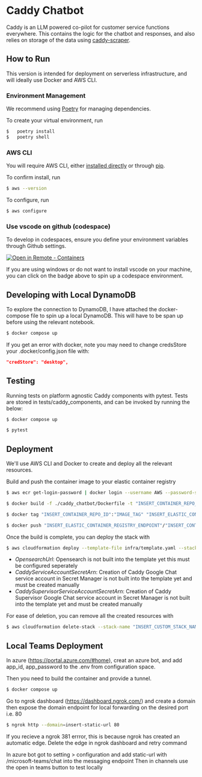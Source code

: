 # Caddy Chatbot

Caddy is an LLM powered co-pilot for customer service functions everywhere. This contains the logic for the chatbot and responses, and also relies on storage of the data using [caddy-scraper](https://github.com/i-dot-ai/caddy-scraper).

## How to Run

This version is intended for deployment on serverless infrastructure, and will ideally use Docker and AWS CLI.

### Environment Management
We recommend using [Poetry](https://github.com/python-poetry/poetry) for managing dependencies.

To create your virtual environment, run

```bash
$ 	poetry install
$ 	poetry shell
```

### AWS CLI

You will require AWS CLI, either [installed directly](https://aws.amazon.com/cli/) or through [pip](https://github.com/aws/aws-cli).

To confirm install, run

```bash
$ aws --version
```

To configure, run

```bash
$ aws configure
```


### Use vscode on github (codespace)

To develop in codespaces, ensure you define your environment variables through Github settings.

[![Open in Remote - Containers](https://img.shields.io/static/v1?label=Remote%20-%20Containers&message=Open&color=blue&logo=visualstudiocode)](https://codespaces.new/i-dot-ai/caddy-chatbot?quickstart=1)

If you are using windows or do not want to install vscode on your machine, you can click on the badge above to spin up a codespace environment.

## Developing with Local DynamoDB

To explore the connection to DynamoDB, I have attached the docker-compose file to spin up a local DynamoDB.  This will have to be span up before using the relevant notebook.

```bash
$ docker compose up
```

If you get an error with docker, note you may need to change credsStore your .docker/config.json file with:

```json
"credStore": "desktop",
```

## Testing

Running tests on platform agnostic Caddy components with pytest. Tests are stored in tests/caddy_components, and can be invoked by running the below:

```bash
$ docker compose up
```
```bash
$ pytest
```

## Deployment

We'll use AWS CLI and Docker to create and deploy all the relevant resources.

Build and push the container image to your elastic container registry
```bash
$ aws ecr get-login-password | docker login --username AWS --password-stdin "INSERT_ELASTIC_CONTAINER_REGISTRY_ENDPOINT"
```

```bash
$ docker build -f ./caddy_chatbot/Dockerfile -t "INSERT_CONTAINER_REPO_ID":"IMAGE_TAG" .
```

```bash
$ docker tag "INSERT_CONTAINER_REPO_ID":"IMAGE_TAG" "INSERT_ELASTIC_CONTAINER_REGISTRY_ENDPOINT"/"INSERT_CONTAINER_REPO_ID":"IMAGE_TAG"
```

```bash
$ docker push "INSERT_ELASTIC_CONTAINER_REGISTRY_ENDPOINT"/"INSERT_CONTAINER_REPO_ID":"IMAGE_TAG"
```

Once the build is complete, you can deploy the stack with

```bash
$ aws cloudformation deploy --template-file infra/template.yaml --stack-name "INSERT_CUSTOM_STACK_NAME" --capabilities CAPABILITY_NAMED_IAM --parameter-overrides StageName="INSERT_STAGE_NAME"  MessageTableName="INSERT_CADDY_MESSAGE_TABLE_NAME" ResponsesTableName="INSERT_CADDY_RESPONSES_TABLE_NAME" UserTableName="INSERT_CADDY_USERS_TABLE_NAME" OfficesTableName="INSERT_CADDY_OFFICES_TABLE_NAME" EvaluationTableName="INSERT_CADDY_EVALUATION_TABLE_NAME" OpensearchUrl="INSERT_OPENSEARCH_URL*" CaddyServiceAccountSecretArn="INSERT_CADDY_GOOGLE_CHAT_SERVICE_ACCOUNT_SECRET_ARN" CaddySupervisorServiceAccountSecretArn="INSERT_CADDY_SUPERVISOR_GOOGLE_CHAT_SERVICE_ACCOUNT_SECRET_ARN" CaddyImage="INSERT_ELASTIC_CONTAINER_REGISTRY_ENDPOINT"/"INSERT_CONTAINER_REPO_ID":"IMAGE_TAG" CaddySupervisorGoogleCloudProject="INSERT_CADDY_SUPERVISOR_GOOGLE_CHAT_PROJECT_ID" CaddyGoogleCloudProject="INSERT_CADDY_GOOGLE_CHAT_PROJECT_ID" LLM="INSERT_BEDROCK_LLM_MODEL" DomainName="INSERT_DOMAIN_NAME_FOR_SSL_CERT" #pragma: allowlist secret
```
* *OpensearchUrl*: Opensearch is not built into the template yet this must be configured seperately
* *CaddyServiceAccountSecretArn*: Creation of Caddy Google Chat service account in Secret Manager is not built into the template yet and must be created manually
* *CaddySupervisorServiceAccountSecretArn*: Creation of Caddy Supervisor Google Chat service account in Secret Manager is not built into the template yet and must be created manually

For ease of deletion, you can remove all the created resources with

```bash
$ aws cloudformation delete-stack --stack-name "INSERT_CUSTOM_STACK_NAME"
```

## Local Teams Deployment   

In azure (https://portal.azure.com/#home), creat an azure bot, and add app_id, app_password to the .env from configuration space.

Then you need to build the container and provide a tunnel.

```bash
$ docker compose up
```

Go to ngrok dashboard (https://dashboard.ngrok.com/) and create a domain then expose the domain endpoint for local forwarding on the desired port i.e. 80

```bash
$ ngrok http --domain=insert-static-url 80
```

If you recieve a ngrok 381 errror, this is because ngrok has created an automatic edge. Delete the edge in ngrok dashboard and retry command

In azure bot  got to setting > configuration and add static-url with /microsoft-teams/chat into the messaging endpoint
Then in channels use the open in teams button to test locally